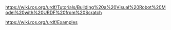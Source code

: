https://wiki.ros.org/urdf/Tutorials/Building%20a%20Visual%20Robot%20Model%20with%20URDF%20from%20Scratch

https://wiki.ros.org/urdf/Examples

